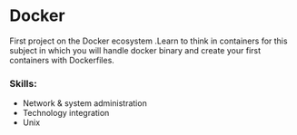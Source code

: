 # Docker
First project on the Docker ecosystem .Learn to think in containers for this subject in which you will handle docker binary and create your first containers with Dockerfiles.

### Skills:

- Network & system administration
- Technology integration
- Unix